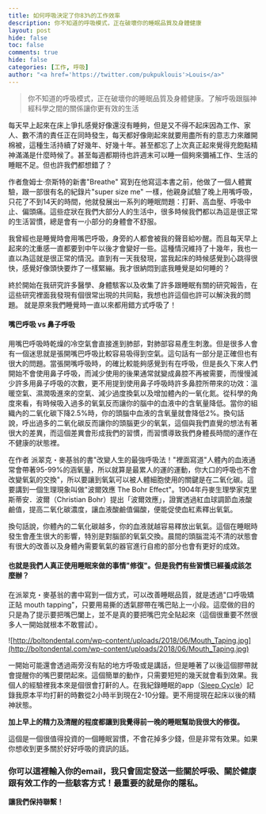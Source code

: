 ```yaml
---
title: 如何呼吸決定了你83%的工作效率
description: 你不知道的呼吸模式，正在破壞你的睡眠品質及身體健康
layout: post
hide: false
toc: false
comments: true
hide: false
categories: [工作, 呼吸] 
author: "<a href='https://twitter.com/pukpuklouis'>Louis</a>"
---
```




> 你不知道的呼吸模式，正在破壞你的睡眠品質及身體健康。了解呼吸跟腦神經科學之間的關係讓你更有效的生活

每天早上起來在床上爭扎感覺好像還沒有睡夠，但是又不得不起床因為工作、家人、數不清的責任正在同時發生，每天都好像剛起來就要用盡所有的意志力來離開棉被，這種生活持續了好幾年、好幾十年。甚至都忘了上次真正起來覺得充飽點精神滿滿是什麼時候了。甚至每週都期待也許週末可以睡一個夠來彌補工作、生活的睡眠不足。但也許我們都想錯了？

作者詹姆士·奈斯特的新書"Breathe" 寫到在他寫這本書之前，他做了一個人體實驗，跟一部很有名的紀錄片"super size me" 一樣，他親身試驗了晚上用嘴呼吸，只花了不到14天的時間，他就發展出一系列的睡眠問題：打鼾、高血壓、呼吸中止、偏頭痛。這些症狀在我們大部分人的生活中，很多時候我們都以為這是很正常的生活習慣，總是會有一小部分的身體會不舒服。

我曾經也是睡覺時會用嘴巴呼吸，身旁的人都會被我的聲音給吵醒。而且每天早上起來的沈重感一直都要到中午以後才會變好一些。這種情況維持了十幾年，我也一直以為這就是很正常的情況。直到有一天我發現，當我起床的時候感覺到心跳得很快，感覺好像頭快要炸了一樣緊繃。我才很納悶到底我睡覺是如何睡的？

終於開始在我研究許多醫學、身體駭客以及收集了許多跟睡眠有關的研究報告，在這些研究裡面我發現有個很常出現的共同點，我想也許這個也許可以解決我的問題。 就是原來我們睡覺時一直以來都用錯方式呼吸了！

#### 嘴巴呼吸 vs 鼻子呼吸

用嘴巴呼吸時乾燥的冷空氣會直接進到肺部，對肺部容易產生刺激。但是很多人會有一個迷思就是張開嘴巴呼吸比較容易吸得到空氣。這句話有一部分是正確但也有很大的問題。當張開嘴呼吸時，的確比較能夠感覺到有在呼吸，但是長久下來人們開始不會使用鼻子呼吸，而減少使用的後果通常就變成鼻腔不再被需要，而慢慢減少許多用鼻子呼吸的次數，更不用提到使用鼻子呼吸時許多鼻腔所帶來的功效：溫暖空氣、濕潤吸進來的空氣、減少過度換氣以及增加體內的一氧化氮。從科學的角度來看，有時候吸入過多的氧氣反而讓你的腦中的血液中的含氧量降低。當你的組織內的二氧化碳下降2.5%時，你的頭腦中血液的含氧量就會降低2%。換句話說，呼出過多的二氧化碳反而讓你的頭腦更少的氧氣，這個與我們直覺的想法有著很大的差異，而這個差異會形成我們的習慣，而習慣導致我們身體長時間的運作在不健康的狀態裡。

在作者 派翠克・麥基翁的書"改變人生的最強呼吸法！"裡面寫道"人體內的血液通常會帶著95-99%的涵氧量，所以就算是最累人的運的運動，你大口的呼吸也不會改變氧氣的交換"，所以要讓到氧氣可以被人體細胞使用的關鍵是在二氧化碳。這要講到一個生理現象叫做"波爾效應 The Bohr Effect"。1904年丹麥生理學家克里斯蒂安．波爾（Christian Bohr）提出「波爾效應」，證實透過紅血球調節血液酸鹼值，提高二氧化碳濃度，讓血液酸鹼值偏酸，便能促使血紅素釋出氧氣。

換句話說，你體內的二氧化碳越多，你的血液就越容易釋放出氧氣。這個在睡眠時發生會產生很大的影響，特別是對腦部的氧氣交換。晨間的頭腦混沌不清的狀態會有很大的改善以及身體內需要氧氣的器官進行自癒的部分也會有更好的成效。

#### 也就是我們人真正使用睡眠來做的事情"修復"。但是我們有些習慣已經養成該怎麼辦？

在派翠克・麥基翁的書中寫到一個方式，可以改善睡眠品質，就是透過"口呼吸矯正貼 mouth tapping"，只要用易撕的透氣膠帶在嘴巴貼上一小段。這麼做的目的只是為了提示要把嘴巴闔上，並不是真的要把嘴巴完全貼起來（這個很重要不然很多人一開始就根本不敢嘗試）。

![http://boltondental.com/wp-content/uploads/2018/06/Mouth_Taping.jpg](http://boltondental.com/wp-content/uploads/2018/06/Mouth_Taping.jpg)

一開始可能還會透過兩旁沒有貼的地方呼吸或是講話，但是睡著了以後這個膠帶就會提醒你的嘴巴要閉起來。這個簡單的動作，只需要短短的幾天就會看到效果。我個人的經驗裡我本來是個很會打鼾的人。在我紀錄睡眠的app（[Sleep Cycle](https://apps.apple.com/tw/app/sleep-cycle-sleep-tracker/id320606217?l=en)）記錄我原本平均打鼾的時數從2小時半到現在2-10分鐘。更不用提現在起床以後的精神狀態。

**加上早上的精力及清醒的程度都讓到我覺得前一晚的睡眠幫助我很大的修復。**

這個是一個很值得投資的一個睡眠習慣，不會花掉多少錢，但是非常有效果。如果你想收到更多關於好好呼吸的資訊的話。

### 你可以這裡輸入你的email，我只會固定發送一些關於呼吸、關於健康跟有效工作的一些駭客方式！最重要的就是你的隱私。

**讓我們保持聯繫！**